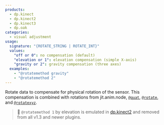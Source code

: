 ```yaml
---
products:
  - dp.kinect
  - dp.kinect2
  - dp.kinect3
  - dp.oak
categories:
  - visual adjustment
usage:
  signature: "{ROTATE_STRING | ROTATE_INT}"
  values:
    "off or 0": no compensation (default)
    "elevation or 1": elevation compensation (simple X-axis)
    "gravity or 2": gravity compensation (three axes)
  examples:
    - "@rotatemethod gravity"
    - "@rotatemethod 2"
---
```


Rotate data to compensate for physical rotation of the sensor. This compensation
is combined with rotations from jit.anim.node, [`@quat`](quat.md), [`@rotate`](rotate.md),
and [`@rotatexyz`](rotatexyz.md).

> :memo: `@rotatemethod 1` by elevation is emulated in [dp.kinect2](../../dp.kinect2/)
> and removed from all v1.3 and newer plugins.
